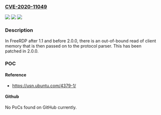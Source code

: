 ### [CVE-2020-11049](https://cve.mitre.org/cgi-bin/cvename.cgi?name=CVE-2020-11049)
![](https://img.shields.io/static/v1?label=Product&message=FreeRDP&color=blue)
![](https://img.shields.io/static/v1?label=Version&message=%3E%201.1%2C%20%3C%202.0.0%20&color=brightgreen)
![](https://img.shields.io/static/v1?label=Vulnerability&message=CWE-125%3A%20Out-of-bounds%20Read&color=brightgreen)

### Description

In FreeRDP after 1.1 and before 2.0.0, there is an out-of-bound read of client memory that is then passed on to the protocol parser. This has been patched in 2.0.0.

### POC

#### Reference
- https://usn.ubuntu.com/4379-1/

#### Github
No PoCs found on GitHub currently.

